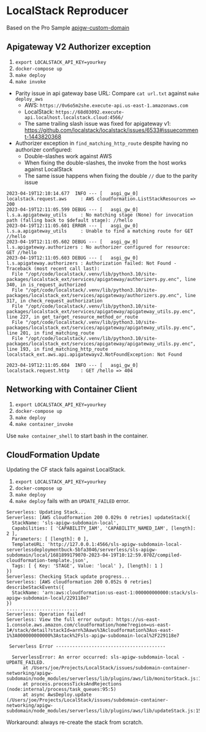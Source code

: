 # LocalStack Reproducer

Based on the Pro Sample [apigw-custom-domain](https://github.com/localstack/localstack-pro-samples/tree/master/apigw-custom-domain)

## Apigateway V2 Authorizer exception

1. `export LOCALSTACK_API_KEY=yourkey`
2. `docker-compose up`
3. `make deploy`
4. `make invoke`

* Parity issue in api gateway base URL: Compare `cat url.txt` against `make deploy_aws`
  * AWS: `https://0v6o5m2she.execute-api.us-east-1.amazonaws.com`
  * LocalStack: `https://68d03092.execute-api.localhost.localstack.cloud:4566/`
  * The same trailing slash issue was fixed for apigateway v1: https://github.com/localstack/localstack/issues/6533#issuecomment-1443820368
* Authorizer exception in `find_matching_http_route` despite having no authorizer configured:
  * Double-slashes work against AWS
  * When fixing the double-slashes, the invoke from the host works against LocalStack
  * The same issue happens when fixing the double `//` due to the parity issue

```
2023-04-19T12:10:14.677  INFO --- [   asgi_gw_0] localstack.request.aws     : AWS cloudformation.ListStackResources => 200
2023-04-19T12:11:05.599 DEBUG --- [   asgi_gw_0] l.s.a.apigateway_utils     : No matching stage (None) for invocation path (falling back to $default stage): //hello
2023-04-19T12:11:05.601 ERROR --- [   asgi_gw_0] l.s.a.apigateway_utils     : Unable to find a matching route for GET //hello
2023-04-19T12:11:05.602 DEBUG --- [   asgi_gw_0] l.s.apigateway.authorizers : No authorizer configured for resource: GET //hello
2023-04-19T12:11:05.603 DEBUG --- [   asgi_gw_0] l.s.apigateway.authorizers : Authorization failed: Not Found - Traceback (most recent call last):
  File "/opt/code/localstack/.venv/lib/python3.10/site-packages/localstack_ext/services/apigateway/authorizers.py.enc", line 340, in is_request_authorized
  File "/opt/code/localstack/.venv/lib/python3.10/site-packages/localstack_ext/services/apigateway/authorizers.py.enc", line 317, in check_request_authorization
  File "/opt/code/localstack/.venv/lib/python3.10/site-packages/localstack_ext/services/apigateway/apigateway_utils.py.enc", line 227, in get_target_resource_method_or_route
  File "/opt/code/localstack/.venv/lib/python3.10/site-packages/localstack_ext/services/apigateway/apigateway_utils.py.enc", line 201, in find_matching_route
  File "/opt/code/localstack/.venv/lib/python3.10/site-packages/localstack_ext/services/apigateway/apigateway_utils.py.enc", line 193, in find_matching_http_route
localstack_ext.aws.api.apigatewayv2.NotFoundException: Not Found

2023-04-19T12:11:05.604  INFO --- [   asgi_gw_0] localstack.request.http    : GET /hello => 404
```

## Networking with Container Client

1. `export LOCALSTACK_API_KEY=yourkey`
2. `docker-compose up`
3. `make deploy`
4. `make container_invoke`

Use `make container_shell` to start bash in the container.

## CloudFormation Update

Updating the CF stack fails against LocalStack.

1. `export LOCALSTACK_API_KEY=yourkey`
2. `docker-compose up`
3. `make deploy`
4. `make deploy` fails with an `UPDATE_FAILED` error.

```
Serverless: Updating Stack...
Serverless: [AWS cloudformation 200 0.029s 0 retries] updateStack({
  StackName: 'sls-apigw-subdomain-local',
  Capabilities: [ 'CAPABILITY_IAM', 'CAPABILITY_NAMED_IAM', [length]: 2 ],
  Parameters: [ [length]: 0 ],
  TemplateURL: 'http://127.0.0.1:4566/sls-apigw-subdomain-local-serverlessdeploymentbuck-5bfa3046/serverless/sls-apigw-subdomain/local/1681899179070-2023-04-19T10:12:59.070Z/compiled-cloudformation-template.json',
  Tags: [ { Key: 'STAGE', Value: 'local' }, [length]: 1 ]
})
Serverless: Checking Stack update progress...
Serverless: [AWS cloudformation 200 0.052s 0 retries] describeStackEvents({
  StackName: 'arn:aws:cloudformation:us-east-1:000000000000:stack/sls-apigw-subdomain-local/229118e7'
})
..........................
Serverless: Operation failed!
Serverless: View the full error output: https://us-east-1.console.aws.amazon.com/cloudformation/home?region=us-east-1#/stack/detail?stackId=arn%3Aaws%3Acloudformation%3Aus-east-1%3A000000000000%3Astack%2Fsls-apigw-subdomain-local%2F229118e7
 
 Serverless Error ----------------------------------------
 
  ServerlessError: An error occurred: sls-apigw-subdomain-local - UPDATE_FAILED.
      at /Users/joe/Projects/LocalStack/issues/subdomain-container-networking/apigw-subdomain/node_modules/serverless/lib/plugins/aws/lib/monitorStack.js:143:23
      at process.processTicksAndRejections (node:internal/process/task_queues:95:5)
      at async AwsDeploy.update (/Users/joe/Projects/LocalStack/issues/subdomain-container-networking/apigw-subdomain/node_modules/serverless/lib/plugins/aws/lib/updateStack.js:156:5)
```

Workaround: always re-create the stack from scratch.
